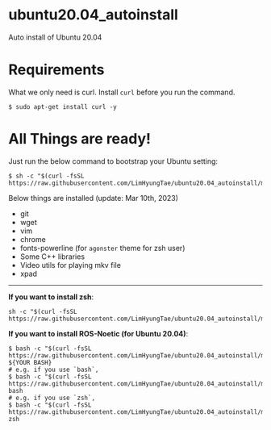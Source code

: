 # ubuntu20.04_autoinstall

Auto install of Ubuntu 20.04

# Requirements

What we only need is curl. Install `curl` before you run the command.

```
$ sudo apt-get install curl -y
```

# All Things are ready!

Just run the below command to bootstrap your Ubuntu setting:

```
$ sh -c "$(curl -fsSL https://raw.githubusercontent.com/LimHyungTae/ubuntu20.04_autoinstall/main/install_independent_packages.sh)"
```

Below things are installed (update: Mar 10th, 2023)
* git
* wget
* vim
* chrome
* fonts-powerline (for `agonster` theme for zsh user)
* Some C++ libraries
* Video utils for playing mkv file
* xpad

---

**If you want to install zsh**:

```
sh -c "$(curl -fsSL https://raw.githubusercontent.com/LimHyungTae/ubuntu20.04_autoinstall/main/install_zsh.sh)"
```

**If you want to install ROS-Noetic (for Ubuntu 20.04)**:

```
$ bash -c "$(curl -fsSL https://raw.githubusercontent.com/LimHyungTae/ubuntu20.04_autoinstall/main/install_ros_noetic.sh)" ${YOUR BASH}
# e.g. if you use `bash`, 
$ bash -c "$(curl -fsSL https://raw.githubusercontent.com/LimHyungTae/ubuntu20.04_autoinstall/main/install_ros_noetic.sh)" bash
# e.g. if you use `zsh`, 
$ bash -c "$(curl -fsSL https://raw.githubusercontent.com/LimHyungTae/ubuntu20.04_autoinstall/main/install_ros_noetic.sh)" zsh
```


